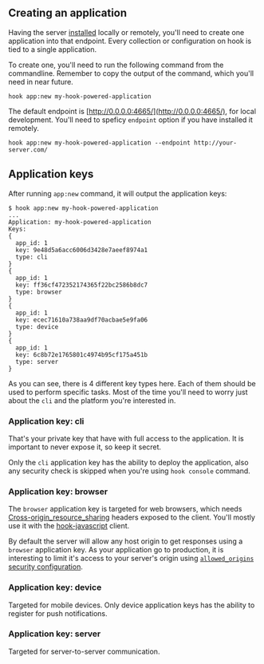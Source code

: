 ## Creating an application

Having the server [installed](Getting-started/How-to-use/#installation) locally
or remotely, you'll need to create one application into that endpoint. Every
collection or configuration on hook is tied to a single application.

To create one, you'll need to run the following command from the commandline.
Remember to copy the output of the command, which you'll need in near future.

```
hook app:new my-hook-powered-application
```

The default endpoint is [http://0.0.0.0:4665/](http://0.0.0.0:4665/), for local development. You'll
need to speficy `endpoint` option if you have installed it remotely.

```
hook app:new my-hook-powered-application --endpoint http://your-server.com/
```

## Application keys

After running `app:new` command, it will output the application keys:

```
$ hook app:new my-hook-powered-application
...
Application: my-hook-powered-application
Keys:
{
  app_id: 1
  key: 9e48d5a6acc6006d3428e7aeef8974a1
  type: cli
}
{
  app_id: 1
  key: ff36cf472352174365f22bc2586b8dc7
  type: browser
}
{
  app_id: 1
  key: ecec71610a738aa9df70acbae5e9fa06
  type: device
}
{
  app_id: 1
  key: 6c8b72e1765801c4974b95cf175a451b
  type: server
}
```

As you can see, there is 4 different key types here. Each of them should be
used to perform specific tasks. Most of the time you'll need to worry just
about the `cli` and the platform you're interested in.

### Application key: cli

That's your private key that have with full access to the application. It is
important to never expose it, so keep it secret.

Only the `cli` application key has the ability to deploy the application, also
any security check is skipped when you're using `hook console` command.

### Application key: browser

The `browser` application key is targeted for web browsers, which needs
[Cross-origin_resource_sharing](http://en.wikipedia.org/wiki/Cross-origin_resource_sharing)
headers exposed to the client. You'll mostly use it with the
[hook-javascript](https://github.com/doubleleft/hook-javascript) client.

By default the server will allow any host origin to get responses using a
`browser` application key. As your application go to production, it is
interesting to limit it's access to your server's origin using
[`allowed_origins` security configuration](Configuration/#security).

### Application key: device

Targeted for mobile devices. Only device application keys has the ability to
register for push notifications.

### Application key: server

Targeted for server-to-server communication.
